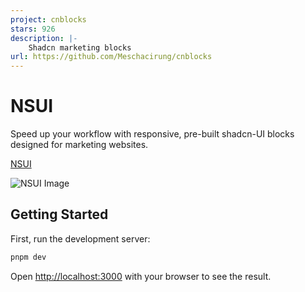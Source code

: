 ```yaml
---
project: cnblocks
stars: 926
description: |-
    Shadcn marketing blocks
url: https://github.com/Meschacirung/cnblocks
---
```


# NSUI

Speed up your workflow with responsive, pre-built shadcn-UI blocks designed for marketing websites.

[NSUI](https://nsui.irung.me)

![NSUI Image](app/opengraph-image.png)


## Getting Started

First, run the development server:

```bash
pnpm dev
```

Open [http://localhost:3000](http://localhost:3000) with your browser to see the result.
